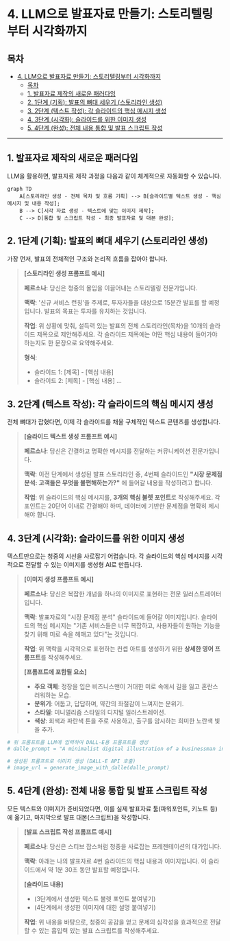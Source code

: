 # 4. LLM으로 발표자료 만들기: 스토리텔링부터 시각화까지

## 목차
- [4. LLM으로 발표자료 만들기: 스토리텔링부터 시각화까지](#4-llm으로-발표자료-만들기-스토리텔링부터-시각화까지)
  - [목차](#목차)
  - [1. 발표자료 제작의 새로운 패러다임](#1-발표자료-제작의-새로운-패러다임)
  - [2. 1단계 (기획): 발표의 뼈대 세우기 (스토리라인 생성)](#2-1단계-기획-발표의-뼈대-세우기-스토리라인-생성)
  - [3. 2단계 (텍스트 작성): 각 슬라이드의 핵심 메시지 생성](#3-2단계-텍스트-작성-각-슬라이드의-핵심-메시지-생성)
  - [4. 3단계 (시각화): 슬라이드를 위한 이미지 생성](#4-3단계-시각화-슬라이드를-위한-이미지-생성)
  - [5. 4단계 (완성): 전체 내용 통합 및 발표 스크립트 작성](#5-4단계-완성-전체-내용-통합-및-발표-스크립트-작성)


---

## 1. 발표자료 제작의 새로운 패러다임

LLM을 활용하면, 발표자료 제작 과정을 다음과 같이 체계적으로 자동화할 수 있습니다.

```mermaid
graph TD
    A[스토리라인 생성 - 전체 목차 및 흐름 기획] --> B[슬라이드별 텍스트 생성 - 핵심 메시지 및 내용 작성];
    B --> C[시각 자료 생성 - 텍스트에 맞는 이미지 제작];
    C --> D[통합 및 스크립트 작성 - 최종 발표자료 및 대본 완성];
```

## 2. 1단계 (기획): 발표의 뼈대 세우기 (스토리라인 생성)

가장 먼저, 발표의 전체적인 구조와 논리적 흐름을 잡아야 합니다.

> **[스토리라인 생성 프롬프트 예시]**
>
> **페르소나**: 당신은 청중의 몰입을 이끌어내는 스토리텔링 전문가입니다.
>
> **맥락**: '신규 서비스 런칭'을 주제로, 투자자들을 대상으로 15분간 발표를 할 예정입니다. 발표의 목표는 투자를 유치하는 것입니다.
>
> **작업**: 위 상황에 맞춰, 설득력 있는 발표의 전체 스토리라인(목차)을 10개의 슬라이드 제목으로 제안해주세요. 각 슬라이드 제목에는 어떤 핵심 내용이 들어가야 하는지도 한 문장으로 요약해주세요.
>
> **형식**:
> - 슬라이드 1: [제목] - [핵심 내용]
> - 슬라이드 2: [제목] - [핵심 내용]
> ...

## 3. 2단계 (텍스트 작성): 각 슬라이드의 핵심 메시지 생성

전체 뼈대가 잡혔다면, 이제 각 슬라이드를 채울 구체적인 텍스트 콘텐츠를 생성합니다.

> **[슬라이드 텍스트 생성 프롬프트 예시]**
>
> **페르소나**: 당신은 간결하고 명확한 메시지를 전달하는 커뮤니케이션 전문가입니다.
>
> **맥락**: 이전 단계에서 생성된 발표 스토리라인 중, 4번째 슬라이드인 **"시장 문제점 분석: 고객들은 무엇을 불편해하는가?"**  에 들어갈 내용을 작성하려고 합니다.
>
> **작업**: 위 슬라이드의 핵심 메시지를, **3개의 핵심 불렛 포인트**로 작성해주세요. 각 포인트는 20단어 이내로 간결해야 하며, 데이터에 기반한 문제점을 명확히 제시해야 합니다.

## 4. 3단계 (시각화): 슬라이드를 위한 이미지 생성

텍스트만으로는 청중의 시선을 사로잡기 어렵습니다. 각 슬라이드의 핵심 메시지를 시각적으로 전달할 수 있는 이미지를 생성형 AI로 만듭니다.

> **[이미지 생성 프롬프트 예시]**
>
> **페르소나**: 당신은 복잡한 개념을 하나의 이미지로 표현하는 전문 일러스트레이터입니다.
>
> **맥락**: 발표자료의 "시장 문제점 분석" 슬라이드에 들어갈 이미지입니다. 슬라이드의 핵심 메시지는 "기존 서비스들은 너무 복잡하고, 사용자들이 원하는 기능을 찾기 위해 미로 속을 헤매고 있다"는 것입니다.
>
> **작업**: 위 맥락을 시각적으로 표현하는 컨셉 아트를 생성하기 위한 **상세한 영어 프롬프트**를 작성해주세요.
>
> **[프롬프트에 포함될 요소]**
> - **주요 객체**: 정장을 입은 비즈니스맨이 거대한 미로 속에서 길을 잃고 혼란스러워하는 모습.
> - **분위기**: 어둡고, 답답하며, 약간의 좌절감이 느껴지는 분위기.
> - **스타일**: 미니멀리즘 스타일의 디지털 일러스트레이션.
> - **색상**: 회색과 파란색 톤을 주로 사용하고, 출구를 암시하는 희미한 노란색 빛을 추가.

```python
# 위 프롬프트를 LLM에 입력하여 DALL-E용 프롬프트를 생성
# dalle_prompt = "A minimalist digital illustration of a businessman in a suit, looking lost and confused inside a giant, complex maze. The atmosphere is dark and frustrating, with a color palette of grays and blues, highlighted by a faint yellow light in the distance suggesting an exit."

# 생성된 프롬프트로 이미지 생성 (DALL-E API 호출)
# image_url = generate_image_with_dalle(dalle_prompt)
```

## 5. 4단계 (완성): 전체 내용 통합 및 발표 스크립트 작성

모든 텍스트와 이미지가 준비되었다면, 이를 실제 발표자료 툴(파워포인트, 키노트 등)에 옮기고, 마지막으로 발표 대본(스크립트)을 작성합니다.

> **[발표 스크립트 작성 프롬프트 예시]**
>
> **페르소나**: 당신은 스티브 잡스처럼 청중을 사로잡는 프레젠테이션의 대가입니다.
>
> **맥락**: 아래는 나의 발표자료 4번 슬라이드의 핵심 내용과 이미지입니다. 이 슬라이드에서 약 1분 30초 동안 발표할 예정입니다.
>
> **[슬라이드 내용]**
> - (3단계에서 생성한 텍스트 불렛 포인트 붙여넣기)
> - (4단계에서 생성한 이미지에 대한 설명 붙여넣기)
>
> **작업**: 위 내용을 바탕으로, 청중의 공감을 얻고 문제의 심각성을 효과적으로 전달할 수 있는 흡입력 있는 발표 스크립트를 작성해주세요.

